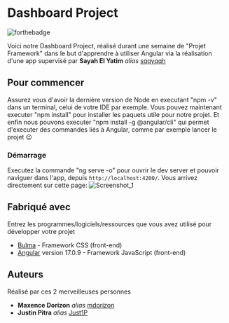 # Dashboard Project

![forthebadge](https://forthebadge.com/images/featured/featured-built-with-love.svg)

Voici notre Dashboard Project, réalisé durant une semaine de "Projet Framework" dans le but d'apprendre à utiliser Angular via la réalisation d'une app supervisé par **Sayah El Yatim** _alias_ [sqqyqqh](https://github.com/sqqyqqh)

## Pour commencer

Assurez vous d'avoir la dernière version de Node en executant "npm -v" dans un terminal, celui de votre IDE par exemple.
Vous pouvez maintenant executer "npm install" pour installer les paquets utile pour notre projet.
Et enfin nous pouvons executer "npm install -g @angular/cli" qui permet d'executer des commandes liés à Angular, comme par exemple lancer le projet 😉

### Démarrage

Executez la commande "ng serve -o" pour ouvrir le dev server et pouvoir naviguer dans l'app, depuis `http://localhost:4200/`. 
Vous arrivez directement sur cette page: ![Screenshot_1](https://github.com/mdorizon/dashboard-project/assets/81165006/5be56ed2-5baa-4f03-916f-d72329abfc71)


## Fabriqué avec

Entrez les programmes/logiciels/ressources que vous avez utilisé pour développer votre projet

* [Bulma](https://bulma.io/) - Framework CSS (front-end)
* [Angular](https://angular.io/) version 17.0.9 - Framework JavaScript (front-end)

## Auteurs

Réalisé par ces 2 merveilleuses personnes

* **Maxence Dorizon** _alias_ [mdorizon](https://github.com/mdorizon)
* **Justin Pitra** _alias_ [Just1P](https://github.com/Just1P)



